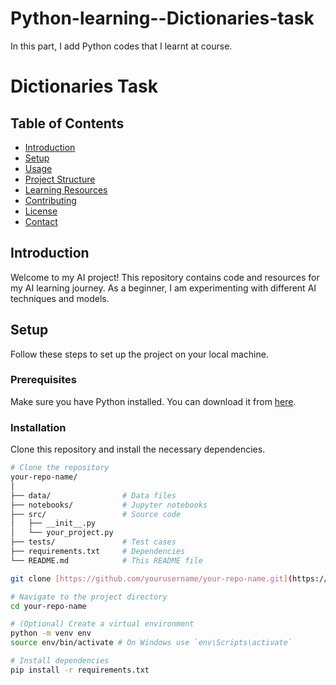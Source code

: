 # Python-learning--Dictionaries-task
In this part, I add Python codes that I learnt at course.
# Dictionaries Task

## Table of Contents
- [Introduction](#introduction)
- [Setup](#setup)
- [Usage](#usage)
- [Project Structure](#project-structure)
- [Learning Resources](#learning-resources)
- [Contributing](#contributing)
- [License](#license)
- [Contact](#contact)

## Introduction
Welcome to my AI project! This repository contains code and resources for my AI learning journey. As a beginner, I am experimenting with different AI techniques and models.

## Setup
Follow these steps to set up the project on your local machine.

### Prerequisites
Make sure you have Python installed. You can download it from [here](https://www.python.org/downloads/).

### Installation
Clone this repository and install the necessary dependencies.

```bash
# Clone the repository
your-repo-name/
│
├── data/                # Data files
├── notebooks/           # Jupyter notebooks
├── src/                 # Source code
│   ├── __init__.py
│   └── your_project.py
├── tests/               # Test cases
├── requirements.txt     # Dependencies
└── README.md            # This README file

git clone [https://github.com/yourusername/your-repo-name.git](https://github.com/Fatih-Asgarov)

# Navigate to the project directory
cd your-repo-name

# (Optional) Create a virtual environment
python -m venv env
source env/bin/activate # On Windows use `env\Scripts\activate`

# Install dependencies
pip install -r requirements.txt
